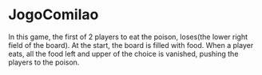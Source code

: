 # JogoComilao

In this game, the first of 2 players to eat the poison, loses(the lower right field of the board).
At the start, the board is filled with food. When a player eats, all the food left and upper of the choice is vanished, pushing the players to the poison.
